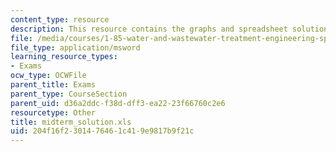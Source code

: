 ```yaml
---
content_type: resource
description: This resource contains the graphs and spreadsheet solutions for midterm.
file: /media/courses/1-85-water-and-wastewater-treatment-engineering-spring-2006/204f16f2301476461c419e9817b9f21c_midterm_solution.xls
file_type: application/msword
learning_resource_types:
- Exams
ocw_type: OCWFile
parent_title: Exams
parent_type: CourseSection
parent_uid: d36a2ddc-f38d-dff3-ea22-23f66760c2e6
resourcetype: Other
title: midterm_solution.xls
uid: 204f16f2-3014-7646-1c41-9e9817b9f21c
---
```

